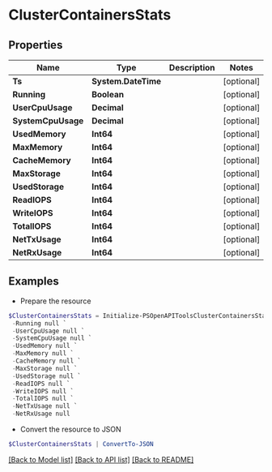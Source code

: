 # ClusterContainersStats
## Properties

Name | Type | Description | Notes
------------ | ------------- | ------------- | -------------
**Ts** | **System.DateTime** |  | [optional] 
**Running** | **Boolean** |  | [optional] 
**UserCpuUsage** | **Decimal** |  | [optional] 
**SystemCpuUsage** | **Decimal** |  | [optional] 
**UsedMemory** | **Int64** |  | [optional] 
**MaxMemory** | **Int64** |  | [optional] 
**CacheMemory** | **Int64** |  | [optional] 
**MaxStorage** | **Int64** |  | [optional] 
**UsedStorage** | **Int64** |  | [optional] 
**ReadIOPS** | **Int64** |  | [optional] 
**WriteIOPS** | **Int64** |  | [optional] 
**TotalIOPS** | **Int64** |  | [optional] 
**NetTxUsage** | **Int64** |  | [optional] 
**NetRxUsage** | **Int64** |  | [optional] 

## Examples

- Prepare the resource
```powershell
$ClusterContainersStats = Initialize-PSOpenAPIToolsClusterContainersStats  -Ts null `
 -Running null `
 -UserCpuUsage null `
 -SystemCpuUsage null `
 -UsedMemory null `
 -MaxMemory null `
 -CacheMemory null `
 -MaxStorage null `
 -UsedStorage null `
 -ReadIOPS null `
 -WriteIOPS null `
 -TotalIOPS null `
 -NetTxUsage null `
 -NetRxUsage null
```

- Convert the resource to JSON
```powershell
$ClusterContainersStats | ConvertTo-JSON
```

[[Back to Model list]](../README.md#documentation-for-models) [[Back to API list]](../README.md#documentation-for-api-endpoints) [[Back to README]](../README.md)

